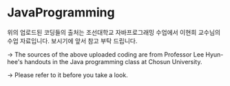 # JavaProgramming

위의 업로드된 코딩들의 출처는 조선대학교 자바프로그래밍 수업에서 이현희 교수님의 수업 자료입니다.
보시기에 앞서 참고 부탁 드립니다.

-> The sources of the above uploaded coding are from Professor Lee Hyun-hee's handouts in the Java programming class at Chosun University.

-> Please refer to it before you take a look.
